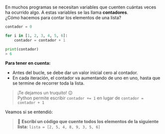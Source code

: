 En muchos programas se necesitan variables que cuenten cuántas veces ha ocurrido algo. A estas variables se las llama **contadores**.<br>
¿Cómo hacemos para contar los elementos de una lista?

``` python
contador = 0

for i in [1, 2, 3, 4, 5, 6]:
    contador = contador + 1

print(contador)
> 6
```

**Para tener en cuenta:**

* Antes del bucle, se debe dar un valor inicial cero al contador.
* En cada iteración, el contador va aumentando de uno en uno, hasta que se termine de recorrer toda la lista.

> ¡Te dejamos un truquito! :wink: <br>
Python permite escribir `contador += 1` en lugar de `contador = contador + 1` 

Veamos si se entendió:

> :memo: **Escribí un código que cuente todos los elementos de la siguiente lista:**
`lista = [2, 5, 4, 8, 9, 3, 5, 6]`
